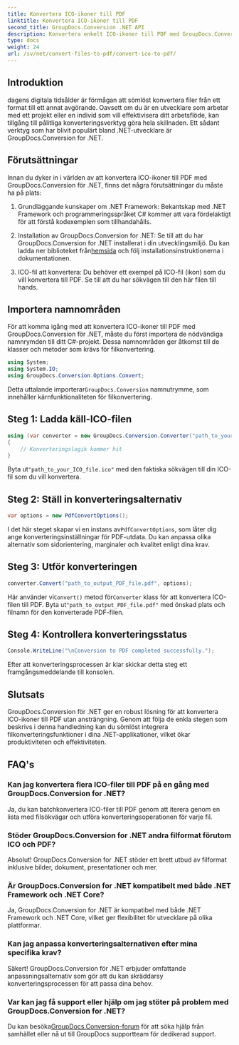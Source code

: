 ```yaml
---
title: Konvertera ICO-ikoner till PDF
linktitle: Konvertera ICO-ikoner till PDF
second_title: GroupDocs.Conversion .NET API
description: Konvertera enkelt ICO-ikoner till PDF med GroupDocs.Conversion för .NET. Öka produktiviteten med enkla steg som beskrivs i denna handledning.
type: docs
weight: 24
url: /sv/net/convert-files-to-pdf/convert-ico-to-pdf/
---
```

## Introduktion
dagens digitala tidsålder är förmågan att sömlöst konvertera filer från ett format till ett annat avgörande. Oavsett om du är en utvecklare som arbetar med ett projekt eller en individ som vill effektivisera ditt arbetsflöde, kan tillgång till pålitliga konverteringsverktyg göra hela skillnaden. Ett sådant verktyg som har blivit populärt bland .NET-utvecklare är GroupDocs.Conversion for .NET.
## Förutsättningar
Innan du dyker in i världen av att konvertera ICO-ikoner till PDF med GroupDocs.Conversion för .NET, finns det några förutsättningar du måste ha på plats:
1. Grundläggande kunskaper om .NET Framework: Bekantskap med .NET Framework och programmeringsspråket C# kommer att vara fördelaktigt för att förstå kodexemplen som tillhandahålls.
   
2.  Installation av GroupDocs.Conversion for .NET: Se till att du har GroupDocs.Conversion for .NET installerat i din utvecklingsmiljö. Du kan ladda ner biblioteket från[hemsida](https://releases.groupdocs.com/conversion/net/) och följ installationsinstruktionerna i dokumentationen.
3. ICO-fil att konvertera: Du behöver ett exempel på ICO-fil (ikon) som du vill konvertera till PDF. Se till att du har sökvägen till den här filen till hands.

## Importera namnområden
För att komma igång med att konvertera ICO-ikoner till PDF med GroupDocs.Conversion för .NET, måste du först importera de nödvändiga namnrymden till ditt C#-projekt. Dessa namnområden ger åtkomst till de klasser och metoder som krävs för filkonvertering.

```csharp
using System;
using System.IO;
using GroupDocs.Conversion.Options.Convert;
```
 Detta uttalande importerar`GroupDocs.Conversion` namnutrymme, som innehåller kärnfunktionaliteten för filkonvertering.
## Steg 1: Ladda käll-ICO-filen
```csharp
using (var converter = new GroupDocs.Conversion.Converter("path_to_your_ICO_file.ico"))
{
    // Konverteringslogik kommer hit
}
```
 Byta ut`"path_to_your_ICO_file.ico"` med den faktiska sökvägen till din ICO-fil som du vill konvertera.
## Steg 2: Ställ in konverteringsalternativ
```csharp
var options = new PdfConvertOptions();
```
 I det här steget skapar vi en instans av`PdfConvertOptions`, som låter dig ange konverteringsinställningar för PDF-utdata. Du kan anpassa olika alternativ som sidorientering, marginaler och kvalitet enligt dina krav.
## Steg 3: Utför konverteringen
```csharp
converter.Convert("path_to_output_PDF_file.pdf", options);
```
 Här använder vi`Convert()` metod för`Converter` klass för att konvertera ICO-filen till PDF. Byta ut`"path_to_output_PDF_file.pdf"` med önskad plats och filnamn för den konverterade PDF-filen.
## Steg 4: Kontrollera konverteringsstatus
```csharp
Console.WriteLine("\nConversion to PDF completed successfully.");
```
Efter att konverteringsprocessen är klar skickar detta steg ett framgångsmeddelande till konsolen.

## Slutsats
GroupDocs.Conversion för .NET ger en robust lösning för att konvertera ICO-ikoner till PDF utan ansträngning. Genom att följa de enkla stegen som beskrivs i denna handledning kan du sömlöst integrera filkonverteringsfunktioner i dina .NET-applikationer, vilket ökar produktiviteten och effektiviteten.
## FAQ's
### Kan jag konvertera flera ICO-filer till PDF på en gång med GroupDocs.Conversion for .NET?
Ja, du kan batchkonvertera ICO-filer till PDF genom att iterera genom en lista med filsökvägar och utföra konverteringsoperationen för varje fil.
### Stöder GroupDocs.Conversion for .NET andra filformat förutom ICO och PDF?
Absolut! GroupDocs.Conversion for .NET stöder ett brett utbud av filformat inklusive bilder, dokument, presentationer och mer.
### Är GroupDocs.Conversion for .NET kompatibelt med både .NET Framework och .NET Core?
Ja, GroupDocs.Conversion for .NET är kompatibel med både .NET Framework och .NET Core, vilket ger flexibilitet för utvecklare på olika plattformar.
### Kan jag anpassa konverteringsalternativen efter mina specifika krav?
Säkert! GroupDocs.Conversion för .NET erbjuder omfattande anpassningsalternativ som gör att du kan skräddarsy konverteringsprocessen för att passa dina behov.
### Var kan jag få support eller hjälp om jag stöter på problem med GroupDocs.Conversion for .NET?
 Du kan besöka[GroupDocs.Conversion-forum](https://forum.groupdocs.com/c/conversion/11) för att söka hjälp från samhället eller nå ut till GroupDocs supportteam för dedikerad support.